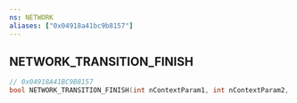 ```yaml
---
ns: NETWORK
aliases: ["0x04918a41bc9b8157"]
---
```

## NETWORK_TRANSITION_FINISH

```c
// 0x04918A41BC9B8157
bool NETWORK_TRANSITION_FINISH(int nContextParam1, int nContextParam2, int nContextParam3);
```

